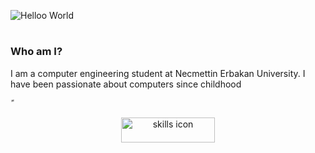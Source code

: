 ![Helloo World](https://user-images.githubusercontent.com/18360262/226515039-b406dafa-d293-4a1f-a288-30a6711f3d1e.gif)
<h1></h1>

### Who am I?
I am a computer engineering student at Necmettin Erbakan University. I have been passionate about computers since childhood

ً
<p align="center">
<img alt="skills icon" src="https://user-images.githubusercontent.com/18360262/226794056-3501d1d7-8e0a-4d84-9989-0bea7a735515.svg" width="150" height="40" />
  </p> 
 

 <!--
```
TypeScript   7 hrs 38 mins   ██████████████████▓░░░░░░   74.25 %
JavaScript   1 hr 4 mins     ██▓░░░░░░░░░░░░░░░░░░░░░░   10.45 %
JSON         56 mins         ██▒░░░░░░░░░░░░░░░░░░░░░░   09.20 %
Bash         11 mins         ▒░░░░░░░░░░░░░░░░░░░░░░░░   01.90 %
Groovy       10 mins         ▒░░░░░░░░░░░░░░░░░░░░░░░░   01.76 %
SCSS         7 mins          ▒░░░░░░░░░░░░░░░░░░░░░░░░   01.26 %
```
-->




<!--
**Mohamed-H7/Mohamed-H7** is a ✨ _special_ ✨ repository because its `README.md` (this file) appears on your GitHub profile.

Here are some ideas to get you started:

- 🔭 I’m currently working on ...
- 🌱 I’m currently learning ...
- 👯 I’m looking to collaborate on ...
- 🤔 I’m looking for help with ...
- 💬 Ask me about ...
- 📫 How to reach me: ...
- 😄 Pronouns: ...
- ⚡ Fun fact: ... 
-->
